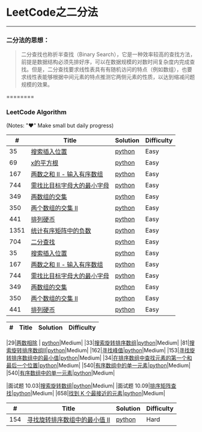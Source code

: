 # LeetCode之二分法

---

### 二分法的思想：
>二分查找也称折半查找（Binary Search），它是一种效率较高的查找方法，前提是数据结构必须先排好序，可以在数据规模的对数时间复杂度内完成查找。但是，二分查找要求线性表具有有随机访问的特点（例如数组），也要求线性表能够根据中间元素的特点推测它两侧元素的性质，以达到缩减问题规模的效果。

========

### LeetCode Algorithm

(Notes: "&hearts;" Make small but daily progress)


| # | Title | Solution | Difficulty |
|---| ----- | -------- | ---------- |
|35|[搜索插入位置](https://leetcode-cn.com/problems/search-insert-position/) | [python](../../daily/35_2020-03-21.md)|Easy|
|69|[x的平方根](https://leetcode-cn.com/problems/sqrtx/)| [python](./daily/69_2020-07-05.md)|Easy|
|167|[两数之和 II - 输入有序数组](https://leetcode-cn.com/problems/two-sum-ii-input-array-is-sorted/) | [python](../../daily/167_2020-03-25.md)|Easy|
|744|[需找比目标字母大的最小字母](https://leetcode-cn.com/problems/find-smallest-letter-greater-than-target/)|[python](../../daily/744_2020-03-30.md)|Easy|
|349|[两数组的交集](https://leetcode-cn.com/problems/intersection-of-two-arrays/)|[python](../../daily/349_2020-03-31.md)|Easy|
|350|[两个数组的交集 II](https://leetcode-cn.com/problems/intersection-of-two-arrays-ii/)|[python](../../daily/350_2020-04-03.md)|Easy|
|441|[排列硬币](https://leetcode-cn.com/problems/arranging-coins/)|[python](../../daily/441_2020-04-05.md)|Easy|
|1351|[统计有序矩阵中的负数](https://leetcode-cn.com/problems/count-negative-numbers-in-a-sorted-matrix/)|[python](./daily/1351_2020-05-08.md)|Easy|
|704|[二分查找](https://leetcode-cn.com/problems/binary-search/)|[python](./daily/704_2020-05-08.md)|Easy|
|35|[搜索插入位置](https://leetcode-cn.com/problems/search-insert-position/) | [python](../../daily/35_2020-03-21.md)|Easy|
|167|[两数之和 II - 输入有序数组](https://leetcode-cn.com/problems/two-sum-ii-input-array-is-sorted/) | [python](../../daily/167_2020-03-25.md)|Easy|
|744|[需找比目标字母大的最小字母](https://leetcode-cn.com/problems/find-smallest-letter-greater-than-target/)|[python](../../daily/744_2020-03-30.md)|Easy|
|349|[两数组的交集](https://leetcode-cn.com/problems/intersection-of-two-arrays/)|[python](../../daily/349_2020-03-31.md)|Easy|
|350|[两个数组的交集 II](https://leetcode-cn.com/problems/intersection-of-two-arrays-ii/)|[python](../../daily/350_2020-04-03.md)|Easy|
|441|[排列硬币](https://leetcode-cn.com/problems/arranging-coins/)|[python](../../daily/441_2020-04-05.md)|Easy|


| # | Title | Solution | Difficulty |
|---| ----- | -------- | ---------- |

|29|[两数相除](https://leetcode-cn.com/problems/divide-two-integers/) | [python](../../daily/29_2020-03-26.md)|Medium|
|33|[搜索旋转排序数组](https://leetcode-cn.com/problems/search-in-rotated-sorted-array/)|[python](../../daily/33_2020-04-06.md)|Medium|
|81|[搜索旋转排序数组II](https://leetcode-cn.com/problems/search-in-rotated-sorted-array-ii/)|[python](../../daily/81_2020-04-07.md)|Medium|
|162|[寻找峰值](https://leetcode-cn.com/problems/find-peak-element/)|[python](../../daily/162_2020-05-11.md)|Medium|
|153|[寻找旋转排序数组中的最小值](https://leetcode-cn.com/problems/find-minimum-in-rotated-sorted-array/)|[python](./daily/153_2020-05-11.md)|Medium|
|34|[在排序数组中查找元素的第一个和最后一个位置](https://leetcode-cn.com/problems/find-first-and-last-position-of-element-in-sorted-array/)|[python](./daily/34_2020-07-06.md)|Medium|
|540|[有序数组中的单一元素](https://leetcode-cn.com/problems/single-element-in-a-sorted-array/)|[python](./daily/540_2020-07-11.md)|Medium|
|540|[有序数组中的单一元素](https://leetcode-cn.com/problems/single-element-in-a-sorted-array/)|[python](./daily/540_2020-07-11.md)|Medium|

|面试题 10.03|[搜索旋转数组](https://leetcode-cn.com/problems/search-rotate-array-lcci/)|[python](./daily/面试题1003_2020-07-20.md)|Medium|
|面试题 10.09|[排序矩阵查找](https://leetcode-cn.com/problems/sorted-matrix-search-lcci/)|[python](./daily/面试题1009_2020-07-21.md)|Medium|
|658|[找到 K 个最接近的元素](https://leetcode-cn.com/problems/find-k-closest-elements/)|[python](./daily/658_2020-07-23.md)|Medium|
 


| # | Title | Solution | Difficulty |
|---| ----- | -------- | ---------- |
|154|[寻找旋转排序数组中的最小值 II](https://leetcode-cn.com/problems/find-minimum-in-rotated-sorted-array-ii/)|[python](./daily/154_2020-07-10.md)|Hard|
 
 